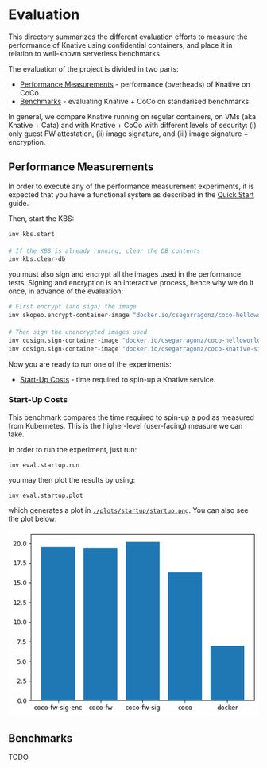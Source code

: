 # Evaluation

This directory summarizes the different evaluation efforts to measure the
performance of Knative using confidential containers, and place it in relation
to well-known serverless benchmarks.

The evaluation of the project is divided in two parts:
* [Performance Measurements](#performance-measurements) - performance (overheads) of Knative on CoCo.
* [Benchmarks](#benchmarks) - evaluating Knative + CoCo on standarised benchmarks.

In general, we compare Knative running on regular containers, on VMs (aka
Knative + Cata) and with Knative + CoCo with different levels of security: (i)
only guest FW attestation, (ii) image signature, and (iii) image signature +
encryption.

## Performance Measurements

In order to execute any of the performance measurement experiments, it is
expected that you have a functional system as described in the [Quick Start](
https://github.com/csegarragonz/coco-serverless#quick-start) guide.

Then, start the KBS:

```bash
inv kbs.start

# If the KBS is already running, clear the DB contents
inv kbs.clear-db
```

you must also sign and encrypt all the images used in the performance tests.
Signing and encryption is an interactive process, hence why we do it once,
in advance of the evaluation:

```bash
# First encrypt (and sign) the image
inv skopeo.encrypt-container-image "docker.io/csegarragonz/coco-helloworld-py:unencrypted" --sign

# Then sign the unencrypted images used
inv cosign.sign-container-image "docker.io/csegarragonz/coco-helloworld-py:unencrypted"
inv cosign.sign-container-image "docker.io/csegarragonz/coco-knative-sidecar@sha256:79d5f6031f308cee209c4c32eeab9113b29a1ed4096c5d657504096734ca3b1d"
```

Now you are ready to run one of the experiments:
* [Start-Up Costs](#start-up-costs) - time required to spin-up a Knative service.

### Start-Up Costs

This benchmark compares the time required to spin-up a pod as measured from
Kubernetes. This is the higher-level (user-facing) measure we can take.

In order to run the experiment, just run:

```
inv eval.startup.run
```

you may then plot the results by using:

```
inv eval.startup.plot
```

which generates a plot in [`./plots/startup/startup.png`](
./plots/sartup/startup.png). You can also see the plot below:

![plot](./plots/startup/startup.png)

## Benchmarks

TODO
